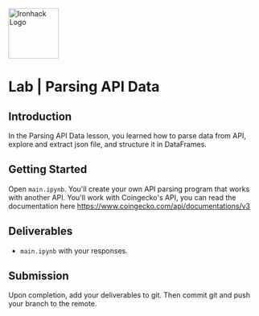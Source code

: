 <img src="https://bit.ly/2VnXWr2" alt="Ironhack Logo" width="100"/>

# Lab | Parsing API Data

## Introduction

In the Parsing API Data lesson, you learned how to parse data from API, explore and extract json file, and structure it in DataFrames.

## Getting Started

Open `main.ipynb`. You'll create your own API parsing program that works with another API.
You'll work with Coingecko's API, you can read the documentation here https://www.coingecko.com/api/documentations/v3

## Deliverables

- `main.ipynb` with your responses.

## Submission

Upon completion, add your deliverables to git. Then commit git and push your branch to the remote.
